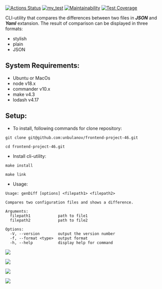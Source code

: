 [![Actions Status](https://github.com/unbulanov/frontend-project-46/workflows/hexlet-check/badge.svg)](https://github.com/unbulanov/frontend-project-46/actions)
[![my_test](https://github.com/unbulanov/frontend-project-46/actions/workflows/nodejs.yml/badge.svg)](https://github.com/unbulanov/frontend-project-46/actions/workflows/nodejs.yml)
[![Maintainability](https://api.codeclimate.com/v1/badges/1a3b3c4efe7b91232555/maintainability)](https://codeclimate.com/github/unbulanov/frontend-project-46/maintainability)
[![Test Coverage](https://api.codeclimate.com/v1/badges/1a3b3c4efe7b91232555/test_coverage)](https://codeclimate.com/github/unbulanov/frontend-project-46/test_coverage)

CLI-utility that compares the differences between two files in ***JSON*** and ***Yaml*** extansion. The result of comparison can be displayed in three formats:
- stylish
- plain
- JSON

## System Requirements:
- Ubuntu or MacOs
- node v18.x
- commander v10.x
- make v4.3
- lodash v4.17

## Setup:
- To install, following commands for clone repository:
```
git clone git@github.com:unbulanov/frontend-project-46.git

cd frontend-project-46.git
```
- Install cli-utility:
```
make install

make link
```
- Usage:
```
Usage: genDiff [options] <filepath1> <filepath2>

Compares two configuration files and shows a difference.

Arguments:
  filepath1            path to file1
  filepath2            path to file2

Options:
  -V, --version        output the version number
  -f, --format <type>  output format
  -h, --help           display help for command
```


<a href="https://asciinema.org/a/t4HZEAAW0rHuLjJJGcmlI7zu6" target="_blank"><img src="https://asciinema.org/a/t4HZEAAW0rHuLjJJGcmlI7zu6.svg" /></a>

<a href="https://asciinema.org/a/lvFNl6j3v97Iwi7J3qs6hxJwm" target="_blank"><img src="https://asciinema.org/a/lvFNl6j3v97Iwi7J3qs6hxJwm.svg" /></a>

<a href="https://asciinema.org/a/a1Tx1i0Rzzakl7qKd52ZsxOJF" target="_blank"><img src="https://asciinema.org/a/a1Tx1i0Rzzakl7qKd52ZsxOJF.svg" /></a>

<a href="https://asciinema.org/a/3LOBKxwAfahZTS1QfYJ33oxGB" target="_blank"><img src="https://asciinema.org/a/3LOBKxwAfahZTS1QfYJ33oxGB.svg" /></a>